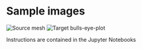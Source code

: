 # Sample images

![Source mesh](https://i.ibb.co/sjq9FHS/Selecci-n-046.png)
![Target bulls-eye-plot](https://i.ibb.co/ZxbKrCB/Selecci-n-045.png)

Instructions are contained in the Jupyter Notebooks